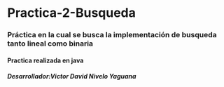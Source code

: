 # Practica-2-Busqueda
### Práctica en la cual se busca la implementación de busqueda tanto lineal como binaria

#### Practica realizada en java
##### Desarrollador:Victor David Nivelo Yaguana

